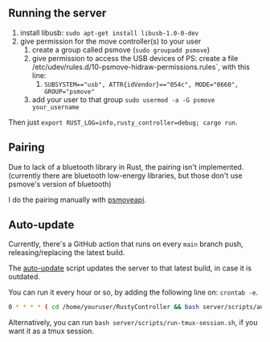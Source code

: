 ## Running the server

1. install libusb: `sudo apt-get install libusb-1.0-0-dev`
2. give permission for the move controller(s) to your user
   1. create a group called psmove (`sudo groupadd psmove`)
   2. give permission to access the USB devices of PS: create a file
      /etc/udev/rules.d/10-psmove-hidraw-permissions.rules`, with this line:
      1. `SUBSYSTEM=="usb", ATTR{idVendor}=="054c", MODE="0660", GROUP="psmove"`
   3. add your user to that group `sudo usermod -a -G psmove your_username`

Then just `export RUST_LOG=info,rusty_controller=debug; cargo run`.

## Pairing

Due to lack of a bluetooth library in Rust, the pairing isn't implemented. (currently there are bluetooth low-energy
libraries, but those don't use psmove's version of bluetooth)

I do the pairing manually with [psmoveapi](https://github.com/thp/psmoveapi/releases).

## Auto-update

Currently, there's a GitHub action that runs on every `main` branch push, releasing/replacing the latest build.

The [auto-update](scripts/auto-update.sh) script updates the server to that latest build, in case it is outdated.

You can run it every hour or so, by adding the following line on: `crontab -e`.

```bash
0 * * * * ( cd /home/youruser/RustyController && bash server/scripts/auto-update.sh && rusty_controller )
```

Alternatively, you can run `bash server/scripts/run-tmux-session.sh`, if you want it as a tmux session.
